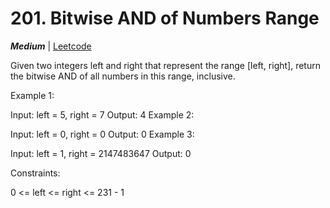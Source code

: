 # 201. Bitwise AND of Numbers Range

**_Medium_** | [Leetcode](https://leetcode.com/problems/bitwise-and-of-numbers-range/)

Given two integers left and right that represent the range [left, right], return the bitwise AND of all numbers in this range, inclusive.

Example 1:

Input: left = 5, right = 7
Output: 4
Example 2:

Input: left = 0, right = 0
Output: 0
Example 3:

Input: left = 1, right = 2147483647
Output: 0

Constraints:

0 <= left <= right <= 231 - 1
